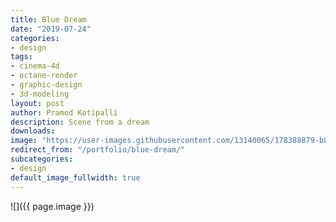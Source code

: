 ```yaml
---
title: Blue Dream
date: "2019-07-24"
categories:
- design
tags:
- cinema-4d
- octane-render
- graphic-design
- 3d-modeling
layout: post
author: Pramod Kotipalli
description: Scene from a dream
downloads: 
image: "https://user-images.githubusercontent.com/13140065/178388879-b8602f6f-830a-4856-9be4-22cf4098b6c3.png"
redirect_from: "/portfolio/blue-dream/"
subcategories:
- design
default_image_fullwidth: true
---
```


![]({{ page.image }})
